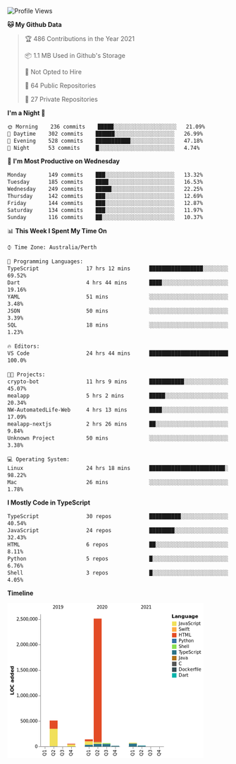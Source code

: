 <!--START_SECTION:waka-->
![Profile Views](http://img.shields.io/badge/Profile%20Views-2-blue)

**🐱 My Github Data** 

> 🏆 486 Contributions in the Year 2021
 > 
> 📦 1.1 MB Used in Github's Storage 
 > 
> 🚫 Not Opted to Hire
 > 
> 📜 64 Public Repositories 
 > 
> 🔑 27 Private Repositories  
 > 
**I'm a Night 🦉** 

```text
🌞 Morning    236 commits    █████░░░░░░░░░░░░░░░░░░░░   21.09% 
🌆 Daytime    302 commits    ██████░░░░░░░░░░░░░░░░░░░   26.99% 
🌃 Evening    528 commits    ███████████░░░░░░░░░░░░░░   47.18% 
🌙 Night      53 commits     █░░░░░░░░░░░░░░░░░░░░░░░░   4.74%

```
📅 **I'm Most Productive on Wednesday** 

```text
Monday       149 commits    ███░░░░░░░░░░░░░░░░░░░░░░   13.32% 
Tuesday      185 commits    ████░░░░░░░░░░░░░░░░░░░░░   16.53% 
Wednesday    249 commits    █████░░░░░░░░░░░░░░░░░░░░   22.25% 
Thursday     142 commits    ███░░░░░░░░░░░░░░░░░░░░░░   12.69% 
Friday       144 commits    ███░░░░░░░░░░░░░░░░░░░░░░   12.87% 
Saturday     134 commits    ███░░░░░░░░░░░░░░░░░░░░░░   11.97% 
Sunday       116 commits    ██░░░░░░░░░░░░░░░░░░░░░░░   10.37%

```


📊 **This Week I Spent My Time On** 

```text
⌚︎ Time Zone: Australia/Perth

💬 Programming Languages: 
TypeScript               17 hrs 12 mins      █████████████████░░░░░░░░   69.52% 
Dart                     4 hrs 44 mins       ████░░░░░░░░░░░░░░░░░░░░░   19.16% 
YAML                     51 mins             ░░░░░░░░░░░░░░░░░░░░░░░░░   3.48% 
JSON                     50 mins             ░░░░░░░░░░░░░░░░░░░░░░░░░   3.39% 
SQL                      18 mins             ░░░░░░░░░░░░░░░░░░░░░░░░░   1.23%

🔥 Editors: 
VS Code                  24 hrs 44 mins      █████████████████████████   100.0%

🐱‍💻 Projects: 
crypto-bot               11 hrs 9 mins       ███████████░░░░░░░░░░░░░░   45.07% 
mealapp                  5 hrs 2 mins        █████░░░░░░░░░░░░░░░░░░░░   20.34% 
NW-AutomatedLife-Web     4 hrs 13 mins       ████░░░░░░░░░░░░░░░░░░░░░   17.09% 
mealapp-nextjs           2 hrs 26 mins       ██░░░░░░░░░░░░░░░░░░░░░░░   9.84% 
Unknown Project          50 mins             ░░░░░░░░░░░░░░░░░░░░░░░░░   3.38%

💻 Operating System: 
Linux                    24 hrs 18 mins      ████████████████████████░   98.22% 
Mac                      26 mins             ░░░░░░░░░░░░░░░░░░░░░░░░░   1.78%

```

**I Mostly Code in TypeScript** 

```text
TypeScript               30 repos            ██████████░░░░░░░░░░░░░░░   40.54% 
JavaScript               24 repos            ████████░░░░░░░░░░░░░░░░░   32.43% 
HTML                     6 repos             ██░░░░░░░░░░░░░░░░░░░░░░░   8.11% 
Python                   5 repos             █░░░░░░░░░░░░░░░░░░░░░░░░   6.76% 
Shell                    3 repos             █░░░░░░░░░░░░░░░░░░░░░░░░   4.05%

```


**Timeline**

![Chart not found](https://raw.githubusercontent.com/NWylynko/NWylynko/main/charts/bar_graph.png) 


<!--END_SECTION:waka-->
